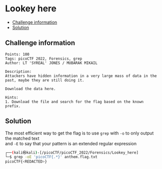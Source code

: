 # Lookey here

- [Challenge information](#challenge-information)
- [Solution](#solution)

## Challenge information
```
Points: 100
Tags: picoCTF 2022, Forensics, grep
Author: LT 'SYREAL' JONES / MUBARAK MIKAIL

Description:
Attackers have hidden information in a very large mass of data in the past, maybe they are still doing it.

Download the data here.

Hints:
1. Download the file and search for the flag based on the known prefix.
```

## Solution

The most efficient way to get the flag is to use `grep` with `-o` to only output the matched text  
and `-E` to say that your pattern is an extended regular expression
```bash
┌──(kali㉿kali)-[/picoCTF/picoCTF_2022/Forensics/Lookey_here]
└─$ grep -oE 'picoCTF{.*}' anthem.flag.txt
picoCTF{<REDACTED>}
```
